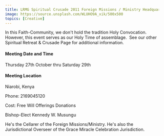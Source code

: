```yaml
---
title: LRMG Spiritual Crusade 2011 Foreign Missions / Ministry Headquarters
image: https://source.unsplash.com/WLUHO9A_xik/500x500
topics: [Creative]
---
```


In this Faith-Community, we don't hold the tradition Holy Convocation. However, this event serves as our Holy Time of assemblage.  See our other Spiritual Retreat & Crusade Page for additional information.

#### Meeting Date and Time
Thursday 27th October thru Saturday 29th

#### Meeting Location
Niarobi, Kenya

Phone: 2169045120

Cost: Free Will Offerings Donations

Bishop-Elect Kennedy W. Musungu

He's the Cellarer of the Foreign Missions/Ministry. He's also the Jurisdictional Overseer of the Grace Miracle Celebration Jurisdiction.
